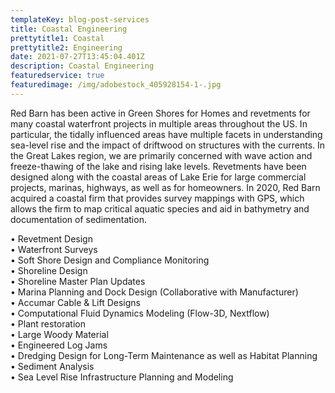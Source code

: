 ```yaml
---
templateKey: blog-post-services
title: Coastal Engineering
prettytitle1: Coastal
prettytitle2: Engineering
date: 2021-07-27T13:45:04.401Z
description: Coastal Engineering
featuredservice: true
featuredimage: /img/adobestock_405928154-1-.jpg
---
```

Red Barn has been active in Green Shores for Homes and revetments for many coastal waterfront projects in multiple areas throughout the US. In particular, the tidally influenced areas have multiple facets in understanding sea-level rise and the impact of driftwood on structures with the currents.  In the Great Lakes region, we are primarily concerned with wave action and freeze-thawing of the lake and rising lake levels.  Revetments have been designed along with the coastal areas of Lake Erie for large commercial projects, marinas, highways, as well as for homeowners.  In 2020, Red Barn acquired a coastal firm that provides survey mappings with GPS, which allows the firm to map critical aquatic species and aid in bathymetry and documentation of sedimentation. 

•	Revetment Design  
•	Waterfront Surveys  
•	Soft Shore Design and Compliance Monitoring  
•	Shoreline Design  
•	Shoreline Master Plan Updates  
•	Marina Planning and Dock Design (Collaborative with Manufacturer)  
•	Accumar Cable & Lift Designs  
•	Computational Fluid Dynamics Modeling (Flow-3D, Nextflow)  
•	Plant restoration  
•	Large Woody Material   
•	Engineered Log Jams  
•	Dredging Design for Long-Term Maintenance as well as Habitat Planning  
•	Sediment Analysis  
•	Sea Level Rise Infrastructure Planning and Modeling